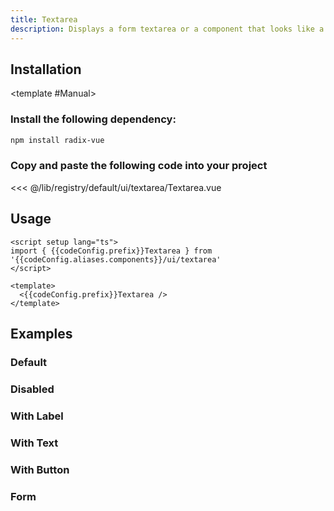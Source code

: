 ```yaml
---
title: Textarea
description: Displays a form textarea or a component that looks like a textarea.
---
```


<script setup>
import { useConfigStore } from '@/stores/config'

const { codeConfig } = useConfigStore()
</script>


<ComponentPreview name="TextareaDemo" /> 


## Installation

<TabPreview name="CLI">
<template #CLI>

```bash
npx shadcn-vue@latest add textarea
```
</template>

<template #Manual>

<Steps>

### Install the following dependency:

```bash
npm install radix-vue
```

### Copy and paste the following code into your project

<<< @/lib/registry/default/ui/textarea/Textarea.vue

</Steps>

</template>
</TabPreview>

## Usage

```vue-vue
<script setup lang="ts">
import { {{codeConfig.prefix}}Textarea } from '{{codeConfig.aliases.components}}/ui/textarea'
</script>

<template>
  <{{codeConfig.prefix}}Textarea />
</template>
```

## Examples

### Default

<ComponentPreview name="TextareaDemo" />

### Disabled

<ComponentPreview name="TextareaDisabled" />

### With Label

<ComponentPreview name="TextareaWithLabel"   />

### With Text

<ComponentPreview name="TextareaWithText" />

### With Button

<ComponentPreview name="TextareaWithButton" />

### Form

<ComponentPreview name="TextareaForm" />
